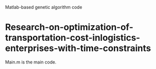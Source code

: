 Matlab-based genetic algorithm code
# Research-on-optimization-of-transportation-cost-inlogistics-enterprises-with-time-constraints
Main.m is the main code.
